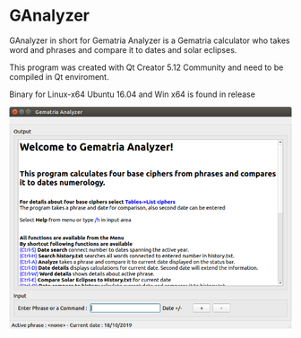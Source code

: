 # GAnalyzer
GAnalyzer in short for Gematria Analyzer is a Gematria calculator who takes word and phrases and compare it to dates and solar eclipses.

This program was created with Qt Creator 5.12 Community and need to be compiled in Qt enviroment.

Binary for Linux-x64 Ubuntu 16.04 and Win x64 is found in release

![Welcome screen](https://github.com/QTinman/GAnalyzer/blob/master/GematriaAnalyzer.png)
